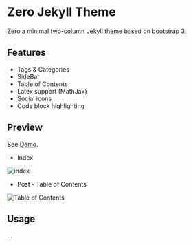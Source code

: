 # Zero Jekyll Theme

Zero a minimal two-column Jekyll theme based on bootstrap 3.

## Features

- Tags & Categories
- SideBar
- Table of Contents
- Latex support (MathJax)
- Social icons
- Code block highlighting

##  Preview

See [Demo](https://lszero.github.io/).

* Index

![index](https://github.com/lszero/zero-theme/blob/master/img/demo-index.png)

* Post - Table of Contents

![Table of Contents](https://github.com/lszero/zero-theme/blob/master/img/demo-post.png)

## Usage

...





